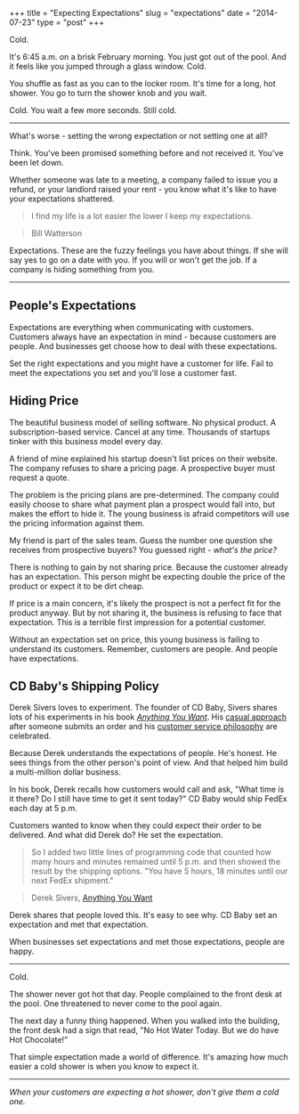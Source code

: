 +++
title = "Expecting Expectations"
slug = "expectations"
date = "2014-07-23"
type = "post"
+++ 

Cold. 

It's 6:45 a.m. on a brisk February morning. You just got out of the pool. And it feels like you jumped through a glass window. Cold. 

You shuffle as fast as you can to the locker room. It's time for a long, hot shower. You go to turn the shower knob and you wait.   

Cold. You wait a few more seconds. Still cold.  

* * *   

What's worse - setting the wrong expectation or not setting one at all? 

Think. You've been promised something before and not received it. You've been let down. 

Whether someone was late to a meeting, a company failed to issue you a refund, or your landlord raised your rent - you know what it's like to have your expectations shattered. 

> I find my life is a lot easier the lower I keep my expectations. 

> Bill Watterson

Expectations. These are the fuzzy feelings you have about things. If she will say yes to go on a date with you. If you will or won't get the job. If a company is hiding something from you. 

* * * 

## People's Expectations

Expectations are everything when communicating with customers. Customers always have an expectation in mind - because customers are people. And businesses get choose how to deal with these expectations. 

Set the right expectations and you might have a customer for life. Fail to meet the expectations you set and you'll lose a customer fast. 

## Hiding Price


The beautiful business model of selling software. No physical product. A subscription-based service. Cancel at any time. Thousands of startups tinker with this business model every day. 

A friend of mine explained his startup doesn't list prices on their website. The company refuses to share a pricing page. A prospective buyer must request a quote. 

The problem is the pricing plans are pre-determined. The company could easily choose to share what payment plan a prospect would fall into, but makes the effort to hide it. The young business is afraid competitors will use the pricing information against them. 

My friend is part of the sales team. Guess the number one question she receives from prospective buyers? You guessed right - *what's the price?* 

There is nothing to gain by not sharing price. Because the customer already has an expectation. This person might be expecting double the price of the product or expect it to be dirt cheap. 

If price is a main concern, it's likely the prospect is not a perfect fit for the product anyway. But by not sharing it, the business is refusing to face that expectation. This is a terrible first impression for a potential customer. 

Without an expectation set on price, this young business is failing to understand its customers. Remember, customers are people. And people have expectations. 

## CD Baby's Shipping Policy 

Derek Sivers loves to experiment. The founder of CD Baby, Sivers shares lots of his experiments in his book *[Anything You Want](http://sivers.org/a)*. His [casual approach](http://members.cdbaby.com/shipping-confirmation.aspx) after someone submits an order and his [customer service philosophy](http://sivers.org/cs) are celebrated. 

Because Derek understands the expectations of people. He's honest. He sees things from the other person's point of view. And that helped him build a multi-million dollar business. 

In his book, Derek recalls how customers would call and ask, "What time is it there? Do I still have time to get it sent today?" CD Baby would ship FedEx each day at 5 p.m. 

Customers wanted to know when they could expect their order to be delivered. And what did Derek do? He set the expectation. 

> So I added two little lines of programming code that counted how many hours and minutes remained until 5 p.m. and then showed the result by the shipping options. "You have 5 hours, 18 minutes until our next FedEx shipment." 

> Derek Sivers, [Anything You Want](http://sivers.org/a)

Derek shares that people loved this. It's easy to see why. CD Baby set an expectation and met that expectation. 

When businesses set expectations and met those expectations, people are happy. 

* * * 

Cold. 

The shower never got hot that day. People complained to the front desk at the pool. One threatened to never come to the pool again. 

The next day a funny thing happened. When you walked into the building, the front desk had a sign that read, "No Hot Water Today. But we do have Hot Chocolate!" 

That simple expectation made a world of difference. It's amazing how much easier a cold shower is when you know to expect it. 

* * * 

*When your customers are expecting a hot shower, don't give them a cold one.*
 
